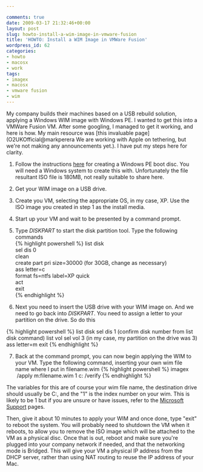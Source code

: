 ```yaml
---

comments: true
date: 2009-03-17 21:32:46+00:00
layout: post
slug: howto-install-a-wim-image-in-vmware-fusion
title: 'HOWTO: Install a WIM Image in VMWare Fusion'
wordpress_id: 62
categories:
- howto
- macosx
- work
tags:
- imagex
- macosx
- vmware fusion
- wim
---
```


My company builds their machines based on a USB rebuild solution, applying a Windows WIM image with Windows PE. I wanted to get this into a VMWare Fusion VM. After some googling, I managed to get it working, and here is how. My main resource was [this invaluable page](O2UKOfficial@markperera We are working with Apple on tethering, but we're not making any announcements yet.). I have put my steps here for clarity.

1. Follow the instructions [here](http://www.svrops.com/svrops/articles/winvistape2.htm) for creating a Windows PE boot disc. You will need a Windows system to create this with. Unfortunately the file resultant ISO file is 180MB, not really suitable to share here.
2. Get your WIM image on a USB drive.  
3. Create you VM, selecting the appropriate OS, in my case, XP. Use the ISO image you created in step 1 as the install media.  
4. Start up your VM and wait to be presented by a command prompt.  
5. Type _DISKPART_ to start the disk partition tool. Type the following commands  
{% highlight powershell %}
list disk  
sel dis 0  
clean  
create part pri size=30000 (for 30GB, change as necessary)  
ass letter=c  
format fs=ntfs label=XP quick  
act  
exit  
{% endhighlight %}

6. Next you need to insert the USB drive with your WIM image on. And we need to go back into _DISKPART_. You need to assign a letter to your partition on the drive. So do this

{% highlight powershell %}
list disk
sel dis 1 (confirm disk number from list disk command)
list vol
sel vol 3 (in my case, my partition on the drive was 3)
ass letter=m
exit
{% endhighlight %}

7. Back at the command prompt, you can now begin applying the WIM to your VM. Type the following command, inserting your own wim file name where I put in filename.wim
{% highlight powershell %}
imagex  /apply m:filename.wim 1 c: /verify
{% endhighlight %}

The variables for this are of course your wim file name, the destination drive should usually be C:, and the "1" is the index number on your wim. This is likely to be 1 but if you are unsure or have issues, refer to the [Microsoft Support](http://technet.microsoft.com/en-us/library/cc722145.aspx) pages.

Then, give it about 10 minutes to apply your WIM and once done, type "exit" to reboot the system. You will probably need to shutdown the VM when it reboots, to allow you to remove the ISO image which will be attached to the VM as a physical disc. Once that is out, reboot and make sure you're plugged into your company network if needed, and that the networking mode is Bridged. This will give your VM a physical IP address from the DHCP server, rather than using NAT routing to reuse the IP address of your Mac.
